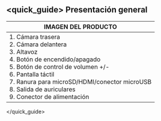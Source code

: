 ## <quick_guide> Presentación general
| IMAGEN DEL PRODUCTO  |
| -- |
| 1. Cámara trasera<br/>2. Cámara delantera<br/>3. Altavoz<br/>4. Botón de encendido/apagado<br/>5. Botón de control de volumen +/-<br/>6. Pantalla táctil<br/>7. Ranura para microSD/HDMI/conector microUSB<br/>8. Salida de auriculares<br/>9. Conector de alimentación|

</quick_guide>
